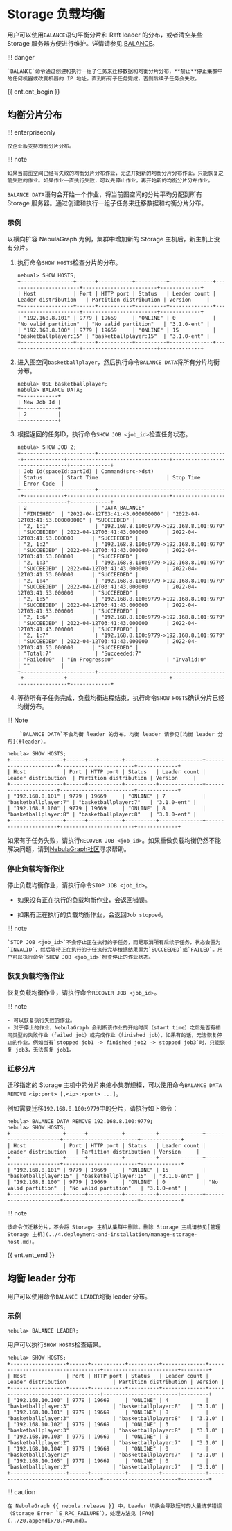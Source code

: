 # Storage 负载均衡

用户可以使用`BALANCE`语句平衡分片和 Raft leader 的分布，或者清空某些 Storage 服务器方便进行维护。详情请参见 [BALANCE](../synchronization-and-migration/2.balance-syntax.md)。

!!! danger

    `BALANCE`命令通过创建和执行一组子任务来迁移数据和均衡分片分布，**禁止**停止集群中的任何机器或改变机器的 IP 地址，直到所有子任务完成，否则后续子任务会失败。

{{ ent.ent_begin }}
## 均衡分片分布

!!! enterpriseonly

    仅企业版支持均衡分片分布。

!!! note

    如果当前图空间已经有失败的均衡分片分布作业，无法开始新的均衡分片分布作业，只能恢复之前失败的作业。如果作业一直执行失败，可以先停止作业，再开始新的均衡分片分布作业。

`BALANCE DATA`语句会开始一个作业，将当前图空间的分片平均分配到所有 Storage 服务器。通过创建和执行一组子任务来迁移数据和均衡分片分布。

### 示例

以横向扩容 NebulaGraph 为例，集群中增加新的 Storage 主机后，新主机上没有分片。

1. 执行命令`SHOW HOSTS`检查分片的分布。

    ```ngql
    nebual> SHOW HOSTS;
    +-----------------+------+-----------+----------+--------------+-----------------------+------------------------+-------------+
    | Host            | Port | HTTP port | Status   | Leader count | Leader distribution   | Partition distribution | Version     |
    +-----------------+------+-----------+----------+--------------+-----------------------+------------------------+-------------+
    | "192.168.8.101" | 9779 | 19669     | "ONLINE" | 0            | "No valid partition"  | "No valid partition"   | "3.1.0-ent" |
    | "192.168.8.100" | 9779 | 19669     | "ONLINE" | 15           | "basketballplayer:15" | "basketballplayer:15"  | "3.1.0-ent" |
    +-----------------+------+-----------+----------+--------------+-----------------------+------------------------+-------------+
    ```

2. 进入图空间`basketballplayer`，然后执行命令`BALANCE DATA`将所有分片均衡分布。

    ```ngql
    nebula> USE basketballplayer;
    nebula> BALANCE DATA;
    +------------+
    | New Job Id |
    +------------+
    | 2          |
    +------------+
    ```

3. 根据返回的任务ID，执行命令`SHOW JOB <job_id>`检查任务状态。

    ```ngql
    nebula> SHOW JOB 2;
    +------------------------+------------------------------------------+-------------+---------------------------------+---------------------------------+-------------+
    | Job Id(spaceId:partId) | Command(src->dst)                        | Status      | Start Time                      | Stop Time                       | Error Code  |
    +------------------------+------------------------------------------+-------------+---------------------------------+---------------------------------+-------------+
    | 2                      | "DATA_BALANCE"                           | "FINISHED"  | "2022-04-12T03:41:43.000000000" | "2022-04-12T03:41:53.000000000" | "SUCCEEDED" |
    | "2, 1:1"               | "192.168.8.100:9779->192.168.8.101:9779" | "SUCCEEDED" | 2022-04-12T03:41:43.000000      | 2022-04-12T03:41:53.000000      | "SUCCEEDED" |
    | "2, 1:2"               | "192.168.8.100:9779->192.168.8.101:9779" | "SUCCEEDED" | 2022-04-12T03:41:43.000000      | 2022-04-12T03:41:53.000000      | "SUCCEEDED" |
    | "2, 1:3"               | "192.168.8.100:9779->192.168.8.101:9779" | "SUCCEEDED" | 2022-04-12T03:41:43.000000      | 2022-04-12T03:41:53.000000      | "SUCCEEDED" |
    | "2, 1:4"               | "192.168.8.100:9779->192.168.8.101:9779" | "SUCCEEDED" | 2022-04-12T03:41:43.000000      | 2022-04-12T03:41:53.000000      | "SUCCEEDED" |
    | "2, 1:5"               | "192.168.8.100:9779->192.168.8.101:9779" | "SUCCEEDED" | 2022-04-12T03:41:43.000000      | 2022-04-12T03:41:53.000000      | "SUCCEEDED" |
    | "2, 1:6"               | "192.168.8.100:9779->192.168.8.101:9779" | "SUCCEEDED" | 2022-04-12T03:41:43.000000      | 2022-04-12T03:41:43.000000      | "SUCCEEDED" |
    | "2, 1:7"               | "192.168.8.100:9779->192.168.8.101:9779" | "SUCCEEDED" | 2022-04-12T03:41:43.000000      | 2022-04-12T03:41:53.000000      | "SUCCEEDED" |
    | "Total:7"              | "Succeeded:7"                            | "Failed:0"  | "In Progress:0"                 | "Invalid:0"                     | ""          |
    +------------------------+------------------------------------------+-------------+---------------------------------+---------------------------------+-------------+
    ```

4. 等待所有子任务完成，负载均衡进程结束，执行命令`SHOW HOSTS`确认分片已经均衡分布。

  !!! Note

        `BALANCE DATA`不会均衡 leader 的分布。均衡 leader 请参见[均衡 leader 分布](#leader)。

  ```ngql
  nebula> SHOW HOSTS;
  +-----------------+------+-----------+----------+--------------+----------------------+------------------------+-------------+
  | Host            | Port | HTTP port | Status   | Leader count | Leader distribution  | Partition distribution | Version     |
  +-----------------+------+-----------+----------+--------------+----------------------+------------------------+-------------+
  | "192.168.8.101" | 9779 | 19669     | "ONLINE" | 7            | "basketballplayer:7" | "basketballplayer:7"   | "3.1.0-ent" |
  | "192.168.8.100" | 9779 | 19669     | "ONLINE" | 8            | "basketballplayer:8" | "basketballplayer:8"   | "3.1.0-ent" |
  +-----------------+------+-----------+----------+--------------+----------------------+------------------------+-------------+
  ```

如果有子任务失败，请执行`RECOVER JOB <job_id>`。如果重做负载均衡仍然不能解决问题，请到[NebulaGraph社区](https://discuss.nebula-graph.com.cn/)寻求帮助。

### 停止负载均衡作业

停止负载均衡作业，请执行命令`STOP JOB <job_id>`。

- 如果没有正在执行的负载均衡作业，会返回错误。

- 如果有正在执行的负载均衡作业，会返回`Job stopped`。

!!! note

    `STOP JOB <job_id>`不会停止正在执行的子任务，而是取消所有后续子任务，状态会置为`INVALID`，然后等待正在执行的子任执行完毕根据结果置为`SUCCEEDED`或`FAILED`。用户可以执行命令`SHOW JOB <job_id>`检查停止的作业状态。

### 恢复负载均衡作业

恢复负载均衡作业，请执行命令`RECOVER JOB <job_id>`。

!!! note
  
    - 可以恢复执行失败的作业。
    - 对于停止的作业，NebulaGraph 会判断该作业的开始时间（start time）之后是否有相同类型的失败作业（failed job）或完成作业（finished job），如果有的话，无法恢复停止的作业。例如当有`stopped job1 -> finished job2 -> stopped job3`时，只能恢复 job3，无法恢复 job1。

### 迁移分片

迁移指定的 Storage 主机中的分片来缩小集群规模，可以使用命令`BALANCE DATA REMOVE <ip:port> [,<ip>:<port> ...]`。

例如需要迁移`192.168.8.100:9779`中的分片，请执行如下命令：

```ngql
nebula> BALANCE DATA REMOVE 192.168.8.100:9779;
nebula> SHOW HOSTS;
+-----------------+------+-----------+----------+--------------+-----------------------+------------------------+-------------+
| Host            | Port | HTTP port | Status   | Leader count | Leader distribution   | Partition distribution | Version     |
+-----------------+------+-----------+----------+--------------+-----------------------+------------------------+-------------+
| "192.168.8.101" | 9779 | 19669     | "ONLINE" | 15           | "basketballplayer:15" | "basketballplayer:15"  | "3.1.0-ent" |
| "192.168.8.100" | 9779 | 19669     | "ONLINE" | 0            | "No valid partition"  | "No valid partition"   | "3.1.0-ent" |
+-----------------+------+-----------+----------+--------------+-----------------------+------------------------+-------------+
```

!!! note

    该命令仅迁移分片，不会将 Storage 主机从集群中删除。删除 Storage 主机请参见[管理 Storage 主机](../4.deployment-and-installation/manage-storage-host.md)。

<!-- balance-3.1
!!! danger

    `BALANCE`命令通过创建和执行一组子任务来迁移数据和均衡分片分布，不要停止集群中的任何机器或改变机器的 IP 地址，直到所有子任务完成，否则后续子任务会失败。

## 均衡分片分布

### 示例

以横向扩容 NebulaGraph 为例，Zone 中增加新的 Storage 服务器后，新服务器上没有分片。

1. 将新增的 3 台 Storage 服务器加入集群，分别加入图空间`basketballplayer`所属的 Zone。关于 Zone 的介绍请参见[管理逻辑机架（Zone）](../4.deployment-and-installation/5.zone.md)。

  ```ngql
  nebual> ADD HOSTS 192.168.10.103:9779 INTO ZONE "zone1";
  nebual> ADD HOSTS 192.168.10.104:9779 INTO ZONE "zone2";
  nebual> ADD HOSTS 192.168.10.105:9779 INTO ZONE "zone3";
  ```

2. 执行命令 [`SHOW HOSTS`](../3.ngql-guide/7.general-query-statements/6.show/6.show-hosts.md) 检查分片的分布。

  ```ngql
  nebual> SHOW HOSTS;
  +------------------+------+-----------+----------+--------------+-----------------------------------+------------------------+---------+
  | Host             | Port | HTTP port | Status   | Leader count | Leader distribution               | Partition distribution | Version |
  +------------------+------+-----------+----------+--------------+-----------------------------------+------------------------+---------+
  | "192.168.10.100" | 9779 | 19669     | "ONLINE" | 4            | "basketballplayer:4"              | "basketballplayer:15"  | "3.1.0" |
  | "192.168.10.101" | 9779 | 19669     | "ONLINE" | 8            | "basketballplayer:8"              | "basketballplayer:15"  | "3.1.0" |
  | "192.168.10.102" | 9779 | 19669     | "ONLINE" | 3            | "basketballplayer:3"              | "basketballplayer:15"  | "3.1.0" |
  | "192.168.10.103" | 9779 | 19669     | "ONLINE" | 0            | "No valid partition"              | "No valid partition"   | "3.1.0" |
  | "192.168.10.104" | 9779 | 19669     | "ONLINE" | 0            | "No valid partition"              | "No valid partition"   | "3.1.0" |
  | "192.168.10.105" | 9779 | 19669     | "ONLINE" | 0            | "No valid partition"              | "No valid partition"   | "3.1.0" |
  +------------------+------+-----------+----------+--------------+-----------------------------------+------------------------+---------+
  ```

3. 执行命令`BALANCE IN ZONE`将当前图空间内每个 Zone 内部的分片均衡分布。

  ```ngql
  nebula> USE basketballplayer;
  nebula> BALANCE IN ZONE;
  +------------+
  | New Job Id |
  +------------+
  | 30         |
  +------------+
  ```

4. 根据返回的作业 ID，执行命令`SHOW JOB <job_id>`检查作业状态。

  ```ngql
  nebula> SHOW JOB 30;
  +-------------------------+--------------------------------------------+-------------+---------------------------------+---------------------------------+-------------+
  | Job Id(spaceId:partId)  | Command(src->dst)                          | Status      | Start Time                      | Stop Time                       | Error Code  |
  +-------------------------+--------------------------------------------+-------------+---------------------------------+---------------------------------+-------------+
  | 30                      | "DATA_BALANCE"                             | "FINISHED"  | "2022-01-12T02:27:00.000000000" | "2022-01-12T02:30:31.000000000" | "SUCCEEDED" |
  | "30, 23:1"              | "192.168.10.100:9779->192.168.10.103:9779" | "SUCCEEDED" | 2022-01-12T02:27:00.000000      | 2022-01-12T02:27:30.000000      | "SUCCEEDED" |
  | "30, 23:2"              | "192.168.10.100:9779->192.168.10.103:9779" | "SUCCEEDED" | 2022-01-12T02:27:00.000000      | 2022-01-12T02:27:01.000000      | "SUCCEEDED" |
  ......
  | "Total:21"              | "Succeeded:21"                             | "Failed:0"  | "In Progress:0"                 | "Invalid:0"                     | ""          |
  +-------------------------+--------------------------------------------+-------------+---------------------------------+---------------------------------+-------------+
  ```

5. 等待所有子任务完成，负载均衡进程结束，执行命令`SHOW HOSTS`确认分片已经均衡分布。

  !!! Note

        `BALANCE IN ZONE`不会均衡 leader 的分布。均衡 leader 请参见[均衡 leader 分布](#leader)。

  ```ngql
  nebula> SHOW HOSTS;
  +------------------+------+-----------+----------+--------------+-----------------------------------+------------------------+---------+
  | Host             | Port | HTTP port | Status   | Leader count | Leader distribution               | Partition distribution | Version |
  +------------------+------+-----------+----------+--------------+-----------------------------------+------------------------+---------+
  | "192.168.10.100" | 9779 | 19669     | "ONLINE" | 4            | "basketballplayer:4"              | "basketballplayer:8"   | "3.1.0" |
  | "192.168.10.101" | 9779 | 19669     | "ONLINE" | 8            | "basketballplayer:8"              | "basketballplayer:8"   | "3.1.0" |
  | "192.168.10.102" | 9779 | 19669     | "ONLINE" | 3            | "basketballplayer:3"              | "basketballplayer:8"   | "3.1.0" |
  | "192.168.10.103" | 9779 | 19669     | "ONLINE" | 0            | "No valid partition"              | "basketballplayer:7"   | "3.1.0" |
  | "192.168.10.104" | 9779 | 19669     | "ONLINE" | 0            | "No valid partition"              | "basketballplayer:7"   | "3.1.0" |
  | "192.168.10.105" | 9779 | 19669     | "ONLINE" | 0            | "No valid partition"              | "basketballplayer:7"   | "3.1.0" |
  +------------------+------+-----------+----------+--------------+-----------------------------------+------------------------+---------+
  ```

如果有子任务失败，请重启作业，详情参见[作业管理](../3.ngql-guide/4.job-statements.md)。如果重做负载均衡仍然不能解决问题，请到 [NebulaGraph 社区](https://discuss.nebula-graph.com.cn/)寻求帮助。

## 停止负载均衡作业

停止负载均衡作业，请执行命令`STOP JOB <job_id>`。

- 如果没有正在执行的负载均衡作业，会返回错误。

- 如果有正在执行的负载均衡作业，会返回`Job stopped`。

!!! note

    - `STOP JOB <job_id>`不会停止正在执行的子任务，而是取消所有后续子任务，状态会置为`INVALID`，然后等待正在执行的子任执行完毕根据结果置为`SUCCEEDED`或`FAILED`。用户可以执行命令`SHOW JOB <job_id>`检查停止的作业状态。
    - 宕机重启后，作业状态变为`QUEUE`，子任务如果之前是`INVALID`或`FAILED`，状态会置为`IN_PROGRESS`，如果是`IN_PROGRESS`或`SUCCEEDED`则保持不变。

一旦所有子任务都完成或停止，用户可以再次执行命令`RECOVER JOB <job_id>`重启作业，子任务按原有的状态继续执行。

## 移除 Storage 服务器

移除指定的 Storage 服务器来缩小集群规模，可以使用命令`BALANCE IN ZONE REMOVE <ip>:<port> [,<ip>:<port> ...]`将指定 Storage 服务器清空，然后使用命令`DROP HOSTS <ip>:<port> [,<ip>:<port> ...]`将指定 Storage 服务器移除。

### 示例

如果需要移除以下两台 Storage 服务器。

|IP 地址|端口|
|:---|:---|
|192.168.10.104|9779|
|192.168.10.105|9779|

1. 执行如下命令清空指定 Storage 服务器：

  ```ngql
  nebula> BALANCE IN ZONE REMOVE 192.168.10.104:9779,192.168.10.105:9779;
  ```

2. 等待作业完成后，执行如下命令移除指定 Storage 服务：

  ```ngql
  nebula> DROP HOSTS 192.168.10.104:9779,192.168.10.105:9779;
  ```
-->

{{ ent.ent_end }}
## 均衡 leader 分布

用户可以使用命令`BALANCE LEADER`均衡 leader 分布。

### 示例

```ngql
nebula> BALANCE LEADER;
```

用户可以执行`SHOW HOSTS`检查结果。

```ngql
nebula> SHOW HOSTS;
+------------------+------+-----------+----------+--------------+-----------------------------------+------------------------+---------+
| Host             | Port | HTTP port | Status   | Leader count | Leader distribution               | Partition distribution | Version |
+------------------+------+-----------+----------+--------------+-----------------------------------+------------------------+---------+
| "192.168.10.100" | 9779 | 19669     | "ONLINE" | 4            | "basketballplayer:3"              | "basketballplayer:8"   | "3.1.0" |
| "192.168.10.101" | 9779 | 19669     | "ONLINE" | 8            | "basketballplayer:3"              | "basketballplayer:8"   | "3.1.0" |
| "192.168.10.102" | 9779 | 19669     | "ONLINE" | 3            | "basketballplayer:3"              | "basketballplayer:8"   | "3.1.0" |
| "192.168.10.103" | 9779 | 19669     | "ONLINE" | 0            | "basketballplayer:2"              | "basketballplayer:7"   | "3.1.0" |
| "192.168.10.104" | 9779 | 19669     | "ONLINE" | 0            | "basketballplayer:2"              | "basketballplayer:7"   | "3.1.0" |
| "192.168.10.105" | 9779 | 19669     | "ONLINE" | 0            | "basketballplayer:2"              | "basketballplayer:7"   | "3.1.0" |
+------------------+------+-----------+----------+--------------+-----------------------------------+------------------------+---------+
```

!!! caution

    在 NebulaGraph {{ nebula.release }} 中，Leader 切换会导致短时的大量请求错误（Storage Error `E_RPC_FAILURE`），处理方法见 [FAQ](../20.appendix/0.FAQ.md)。
